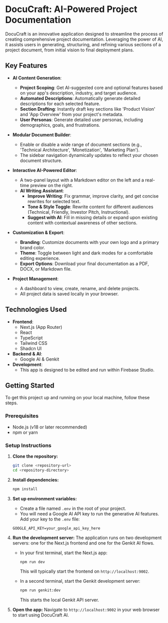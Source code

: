 # DocuCraft: AI-Powered Project Documentation

DocuCraft is an innovative application designed to streamline the process of creating comprehensive project documentation. Leveraging the power of AI, it assists users in generating, structuring, and refining various sections of a project document, from initial vision to final deployment plans.

## Key Features

*   **AI Content Generation**:
    *   **Project Scoping**: Get AI-suggested core and optional features based on your app's description, industry, and target audience.
    *   **Automated Descriptions**: Automatically generate detailed descriptions for each selected feature.
    *   **Section Drafting**: Instantly draft key sections like 'Product Vision' and 'App Overview' from your project's metadata.
    *   **User Personas**: Generate detailed user personas, including demographics, goals, and frustrations.

*   **Modular Document Builder**:
    *   Enable or disable a wide range of document sections (e.g., 'Technical Architecture', 'Monetization', 'Marketing Plan').
    *   The sidebar navigation dynamically updates to reflect your chosen document structure.

*   **Interactive AI-Powered Editor**:
    *   A two-panel layout with a Markdown editor on the left and a real-time preview on the right.
    *   **AI Writing Assistant**:
        *   **Improve Writing**: Fix grammar, improve clarity, and get concise rewrites for selected text.
        *   **Tone & Style Toggle**: Rewrite content for different audiences (Technical, Friendly, Investor Pitch, Instructional).
        *   **Suggest with AI**: Fill in missing details or expand upon existing content with contextual awareness of other sections.

*   **Customization & Export**:
    *   **Branding**: Customize documents with your own logo and a primary brand color.
    *   **Theme**: Toggle between light and dark modes for a comfortable editing experience.
    *   **Export Options**: Download your final documentation as a PDF, DOCX, or Markdown file.

*   **Project Management**:
    *   A dashboard to view, create, rename, and delete projects.
    *   All project data is saved locally in your browser.

## Technologies Used

*   **Frontend**:
    *   Next.js (App Router)
    *   React
    *   TypeScript
    *   Tailwind CSS
    *   Shadcn UI
*   **Backend & AI**:
    *   Google AI & Genkit
*   **Development**:
    *   This app is designed to be edited and run within Firebase Studio.

## Getting Started

To get this project up and running on your local machine, follow these steps.

### Prerequisites

*   Node.js (v18 or later recommended)
*   npm or yarn

### Setup Instructions

1.  **Clone the repository:**
    ```bash
    git clone <repository-url>
    cd <repository-directory>
    ```

2.  **Install dependencies:**
    ```bash
    npm install
    ```

3.  **Set up environment variables:**
    *   Create a file named `.env` in the root of your project.
    *   You will need a Google AI API key to run the generative AI features. Add your key to the `.env` file:
    ```
    GOOGLE_API_KEY=your_google_api_key_here
    ```

4.  **Run the development server:**
    The application runs on two development servers: one for the Next.js frontend and one for the Genkit AI flows.

    *   In your first terminal, start the Next.js app:
        ```bash
        npm run dev
        ```
        This will typically start the frontend on `http://localhost:9002`.

    *   In a second terminal, start the Genkit development server:
        ```bash
        npm run genkit:dev
        ```
        This starts the local Genkit API server.

5.  **Open the app:**
    Navigate to `http://localhost:9002` in your web browser to start using DocuCraft AI.
